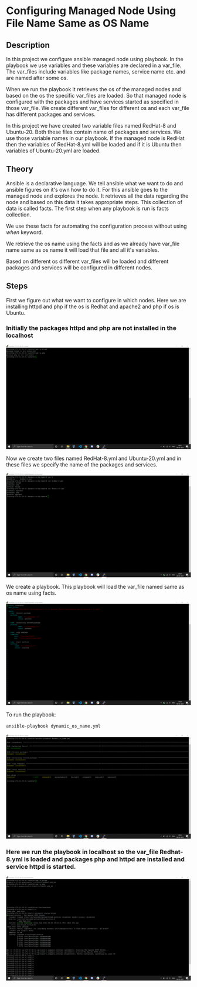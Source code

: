 # Configuring Managed Node Using File Name Same as OS Name

## Description

In this project we configure ansible managed node using playbook. In the playbook we use variables and these variables are declared in a var_file. 
The var_files include variables like package names, service name etc. and are named after some os. 

When we run the playbook it retrieves the os of the managed nodes and based on the os the specific var_files are loaded. So that managed node is configured with the packages and have services started as specified in those var_file. We create different var_files for different os and each var_file has different packages and services.

In this project we have created two variable files named RedHat-8 and Ubuntu-20. Both these files contain name of packages and services. We use those variable names in our playbook. 
If the managed node is RedHat then the variables of RedHat-8.yml will be loaded and if it is Ubuntu then variables of Ubuntu-20.yml are loaded. 

## Theory 

Ansible is a declarative language. We tell ansible what we want to do and ansible figures on it's own how to do it. For this ansible goes to the managed node and explores the node. 
It retrieves all the data regarding the node and based on this data it takes appropriate steps. This collection of data is called facts. The first step when any playbook is run is facts collection. 

We use these facts for automating the configuration process without using *when* keyword. 

We retrieve the os name using the facts and as we already have var_file name same as os name it will load that file and all it's variables. 

Based on different os different var_files will be loaded and different packages and services will be configured in different nodes. 

## Steps

First we figure out what we want to configure in which nodes. Here we are installing httpd and php if the os is Redhat and apache2 and php if os is Ubuntu. 

### Initially the packages httpd and php are not installed in the localhost
![ini](images/t-14.2-2.png)

Now we create two files named RedHat-8.yml and Ubuntu-20.yml and in these files we specify the name of the packages and services. 

![var_files](images/t-14.2-8.png)

We create a playbook. This playbook will load the var_file named same as os name using facts. 

![playbook](images/t-14.2-9.png)

To run the playbook:
```bash
ansible-playbook dynamic_os_name.yml
```

![result](images/t-14.2-4.png)

### Here we run the playbook in localhost so the var_file Redhat-8.yml is loaded and packages php and httpd are installed and service httpd is started. 

![result](images/t-14.2-6_LI.jpg)
